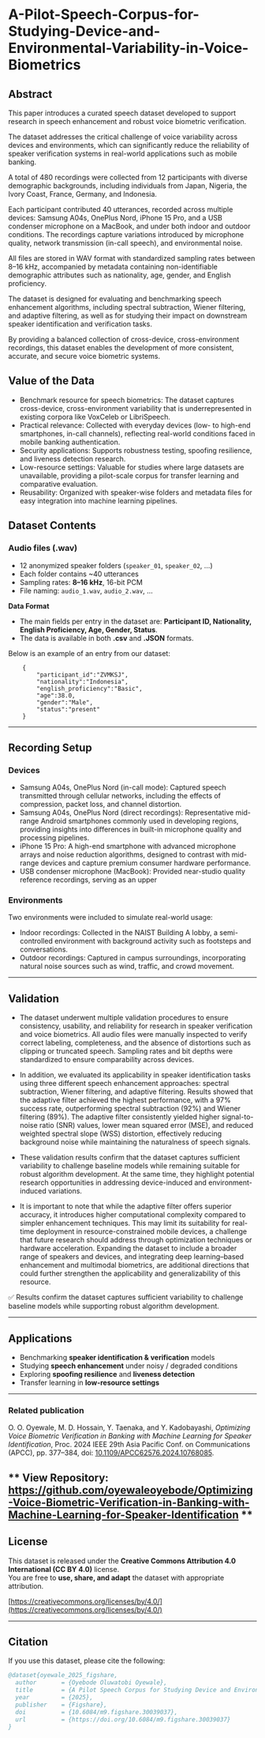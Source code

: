 # A-Pilot-Speech-Corpus-for-Studying-Device-and-Environmental-Variability-in-Voice-Biometrics

## Abstract 

This paper introduces a curated speech dataset developed to support research in speech enhancement and robust voice biometric verification. 

The dataset addresses the critical challenge of voice variability across devices and environments, which can significantly reduce the reliability of speaker verification systems in real-world applications such as mobile banking.

A total of 480 recordings were collected from 12 participants with diverse demographic backgrounds, including individuals from Japan, Nigeria, the Ivory Coast, France, Germany, and Indonesia. 

Each participant contributed 40 utterances, recorded across multiple devices: Samsung A04s, OnePlus Nord, iPhone 15 Pro, and a USB condenser microphone on a MacBook, and under both indoor and outdoor conditions. The recordings capture variations introduced by microphone quality, network transmission (in-call speech), and environmental noise. 

All files are stored in WAV format with standardized sampling rates between 8–16 kHz, accompanied by metadata containing non-identifiable demographic attributes such as nationality, age, gender, and English proficiency.

The dataset is designed for evaluating and benchmarking speech enhancement algorithms, including spectral subtraction, Wiener filtering, and adaptive filtering, as well as for studying their impact on downstream speaker identification and verification tasks. 

By providing a balanced collection of cross-device, cross-environment recordings, this dataset enables the development of more consistent, accurate, and secure voice biometric systems.

## Value of the Data

- Benchmark resource for speech biometrics: The dataset captures cross-device, cross-environment variability that is underrepresented in existing corpora like VoxCeleb or LibriSpeech.
-	Practical relevance: Collected with everyday devices (low- to high-end smartphones, in-call channels), reflecting real-world conditions faced in mobile banking authentication.
-	Security applications: Supports robustness testing, spoofing resilience, and liveness detection research.
-	Low-resource settings: Valuable for studies where large datasets are unavailable, providing a pilot-scale corpus for transfer learning and comparative evaluation.
-	Reusability: Organized with speaker-wise folders and metadata files for easy integration into machine learning pipelines.

  ## Dataset Contents
### Audio files (.wav)
- 12 anonymized speaker folders (`speaker_01`, `speaker_02`, …)  
- Each folder contains ~40 utterances  
- Sampling rates: **8–16 kHz**, 16-bit PCM  
- File naming: `audio_1.wav`, `audio_2.wav`, …  

**Data Format**
- The main fields per entry in the dataset are: **Participant ID, Nationality, English Proficiency, Age, Gender, Status**.
- The data is available in both **.csv** and **.JSON** formats. 

Below is an example of an entry from our dataset:
```
    {
        "participant_id":"ZVMKSJ",
        "nationality":"Indonesia",
        "english_proficiency":"Basic",
        "age":38.0,
        "gender":"Male",
        "status":"present"
    }
```
---

## Recording Setup
### Devices
-	Samsung A04s, OnePlus Nord (in-call mode): Captured speech transmitted through cellular networks, including the effects of compression, packet loss, and channel distortion.
-	Samsung A04s, OnePlus Nord (direct recordings): Representative mid-range Android smartphones commonly used in developing regions, providing insights into differences in built-in microphone quality and processing pipelines.
- iPhone 15 Pro: A high-end smartphone with advanced microphone arrays and noise reduction algorithms, designed to contrast with mid-range devices and capture premium consumer hardware performance.
-	USB condenser microphone (MacBook): Provided near-studio quality reference recordings, serving as an upper 
 

### Environments
Two environments were included to simulate real-world usage:
- Indoor recordings: Collected in the NAIST Building A lobby, a semi-controlled environment with background activity such as footsteps and conversations.
- Outdoor recordings: Captured in campus surroundings, incorporating natural noise sources such as wind, traffic, and crowd movement.

---

## Validation

- The dataset underwent multiple validation procedures to ensure consistency, usability, and reliability for research in speaker verification and voice biometrics. All audio files were manually inspected to verify correct labeling, completeness, and the absence of distortions such as clipping or truncated speech. Sampling rates and bit depths were standardized to ensure comparability across devices.

- In addition, we evaluated its applicability in speaker identification tasks using three different speech enhancement approaches: spectral subtraction, Wiener filtering, and adaptive filtering. Results showed that the adaptive filter achieved the highest performance, with a 97% success rate, outperforming spectral subtraction (92%) and Wiener filtering (89%). The adaptive filter consistently yielded higher signal-to-noise ratio (SNR) values, lower mean squared error (MSE), and reduced weighted spectral slope (WSS) distortion, effectively reducing background noise while maintaining the naturalness of speech signals.

- These validation results confirm that the dataset captures sufficient variability to challenge baseline models while remaining suitable for robust algorithm development. At the same time, they highlight potential research opportunities in addressing device-induced and environment-induced variations.

- It is important to note that while the adaptive filter offers superior accuracy, it introduces higher computational complexity compared to simpler enhancement techniques. This may limit its suitability for real-time deployment in resource-constrained mobile devices, a challenge that future research should address through optimization techniques or hardware acceleration. Expanding the dataset to include a broader range of speakers and devices, and integrating deep learning–based enhancement and multimodal biometrics, are additional directions that could further strengthen the applicability and generalizability of this resource.


✅ Results confirm the dataset captures sufficient variability to challenge baseline models while supporting robust algorithm development.

---

## Applications
- Benchmarking **speaker identification & verification** models  
- Studying **speech enhancement** under noisy / degraded conditions  
- Exploring **spoofing resilience** and **liveness detection**  
- Transfer learning in **low-resource settings**  

---

### Related publication
O. O. Oyewale, M. D. Hossain, Y. Taenaka, and Y. Kadobayashi, *Optimizing Voice Biometric Verification in Banking with Machine Learning for Speaker Identification*, Proc. 2024 IEEE 29th Asia Pacific Conf. on Communications (APCC), pp. 377–384, doi: [10.1109/APCC62576.2024.10768085](https://doi.org/10.1109/APCC62576.2024.10768085).
 
** View Repository: https://github.com/oyewaleoyebode/Optimizing-Voice-Biometric-Verification-in-Banking-with-Machine-Learning-for-Speaker-Identification **
---

## License
This dataset is released under the **Creative Commons Attribution 4.0 International (CC BY 4.0)** license.  
You are free to **use, share, and adapt** the dataset with appropriate attribution.  

[https://creativecommons.org/licenses/by/4.0/](https://creativecommons.org/licenses/by/4.0/)

---
## Citation
If you use this dataset, please cite the following:

```bibtex
@dataset{oyewale_2025_figshare,
  author       = {Oyebode Oluwatobi Oyewale},
  title        = {A Pilot Speech Corpus for Studying Device and Environmental Variability in Voice Biometrics},
  year         = {2025},
  publisher    = {Figshare},
  doi          = {10.6084/m9.figshare.30039037},
  url          = {https://doi.org/10.6084/m9.figshare.30039037}
}
```
